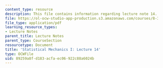 ```yaml
---
content_type: resource
description: This file contains information regarding lecture note 14.
file: https://ol-ocw-studio-app-production.s3.amazonaws.com/courses/8-333-statistical-mechanics-i-statistical-mechanics-of-particles-fall-2013/89259a8fd183acfaec06922c88a6024b_MIT8_333F13_Lec14.pdf
file_type: application/pdf
learning_resource_types:
- Lecture Notes
parent_title: Lecture Notes
parent_type: CourseSection
resourcetype: Document
title: 'Statistical Mechanics I: Lecture 14'
type: OCWFile
uid: 89259a8f-d183-acfa-ec06-922c88a6024b
---
```


